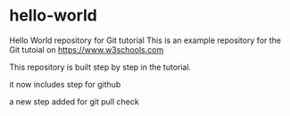 # hello-world
Hello World repository for Git tutorial
This is an example repository for the Git tutoial on https://www.w3schools.com

This repository is built step by step in the tutorial.

it now includes step for github

a new step added for git pull check


